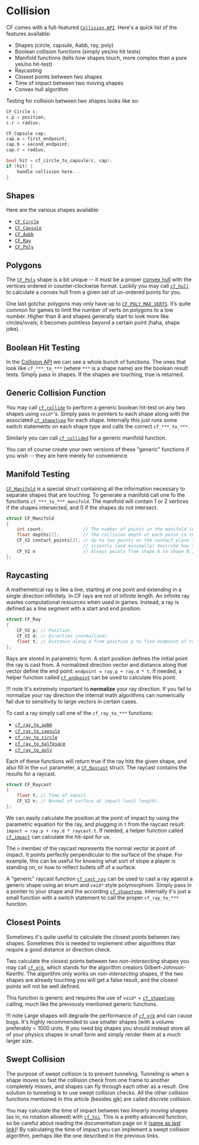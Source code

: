 # Collision

CF comes with a full-featured [`Collision API`](../api_reference.md#collision). Here's a quick list of the features available:

- Shapes (circle, capsule, Aabb, ray, poly)
- Boolean collision functions (simply yes/no hit tests)
- Manifold functions (tells _how_ shapes touch, more complex than a pure yes/no hit-test)
- Raycasting
- Closest points between two shapes
- Time of impact between two moving shapes
- Convex hull algorithm

Testing for collision between two shapes looks like so:

```cpp
CF_Circle c;
c.p = position;
c.r = radius;

CF_Capsule cap;
cap.a = first_endpoint;
cap.b = second_endpoint;
cap.r = radius;

bool hit = cf_circle_to_capsule(c, cap);
if (hit) {
	handle collision here...
}
```

## Shapes

Here are the various shapes available:

- [`CF_Circle`](../math/cf_circle.md)
- [`CF_Capsule`](../collision/cf_capsule.md)
- [`CF_Aabb`](../math/cf_aabb.md)
- [`CF_Ray`](../math/cf_ray.md)
- [`CF_Poly`](../collision/cf_poly.md)

## Polygons

The [`CF_Poly`](../collision/cf_poly.md) shape is a bit unique -- it must be a proper [convex hull](https://en.wikipedia.org/wiki/Convex_hull) with the vertices ordered in counter-clockwise format. Luckily you may call [`cf_hull`](../collision/cf_hull.md) to calculate a convex hull from a given set of un-ordered points for you.

One last gotcha: polygons may only have up to [`CF_POLY_MAX_VERTS`](../collision/cf_poly_max_verts.md). It’s quite common for games to limit the number of verts on polygons to a low number. Higher than 8 and shapes generally start to look more like circles/ovals; it becomes pointless beyond a certain point (haha, shape joke).

## Boolean Hit Testing

In the [Collision API](../api_reference.md#collision) we can see a whole bunch of functions. The ones that look like `cf_***_to_***` (where `***` is a shape name) are the boolean result tests. Simply pass in shapes. If the shapes are touching, true is returned.

## Generic Collision Function

You may call [`cf_collide`](../collision/cf_collide.md) to perform a generic boolean hit-test on any two shapes using `void*`'s. Simply pass in pointers to each shape along with the associated [`cf_shapetype`](../collision/cf_shapetype.md) for each shape. Internally this just runs some switch statements on each shape type and calls the correct `cf_***_to_***`.

Similarly you can call [`cf_collided`](../collision/cf_collided.md) for a generic manifold function.

You can of course create your own versions of these "generic" functions if you wish -- they are here merely for convenience.

## Manifold Testing

[`CF_Manifold`](../collision/cf_manifold.md) is a special struct containing all the information necessary to separate shapes that are touching. To generate a manifold call one fo the functions `cf_***_to_***_manifold`. The manifold will contain 1 or 2 vertices if the shapes intersected, and 0 if the shapes do not intersect.

```cpp
struct CF_Manifold
{
	int count;               // The number of points in the manifold (0, 1 or 2).
	float depths[2];         // The collision depth of each point in the manifold.
	CF_V2 contact_points[2]; // Up to two points on the contact plane that suff-
	                         // iciently (and minimally) describe how two shapes touch.
	CF_V2 n                  // Always points from shape A to shape B.;
};
```

## Raycasting

A mathemetical ray is like a line, starting at one point and extending in a single direction infinitely. In CF rays are not of infinite length. An infinite ray wastes computational resources when used in games. Instead, a ray is defined as a line segment with a start and end position.

```cpp
struct CF_Ray
{
	CF_V2 p; // Position.
	CF_V2 d; // Direction (normalized).
	float t; // Distance along d from position p to find endpoint of ray.
};
```

Rays are stored in parametric form. A start position defines the initial point the ray is cast from. A normalized direction vector and distance along that vector define the end point: `endpoint = ray.p + ray.d * t`. If needed, a helper function called [`cf_endpoint`](../collision/cf_endpoint.md) can be used to calculate this point.

!!! note
    It's extremely important to **normalize** your ray direction. If you fail to normalize your ray direction the internal math algorithms can numerically fail due to sensitivity to large vectors in certain cases.

To cast a ray simply call one of the `cf_ray_to_***` functions:

- [`cf_ray_to_aabb`](../collision/cf_ray_to_aabb.md)
- [`cf_ray_to_capsule`](../collision/cf_ray_to_capsule.md)
- [`cf_ray_to_circle`](../collision/cf_ray_to_circle.md)
- [`cf_ray_to_halfpsace`](../collision/cf_ray_to_halfspace.md)
- [`cf_ray_to_poly`](../collision/cf_ray_to_poly.md)

Each of these functions will return true if the ray hits the given shape, and also fill in the `out` parameter, a [`CF_Raycast`](../math/cf_raycast.md) struct. The raycast contains the results for a raycast.

```cpp
struct CF_Raycast
{
	float t; // Time of impact.
	CF_V2 n; // Normal of surface at impact (unit length).
};
```

We can easily calculate the position at the point of impact by using the parametric equation for the ray, and plugging in `t` from the raycast result: `impact = ray.p + ray.d * raycast.t`. If needed, a helper function called [`cf_impact`](../collision/cf_impact.md) can calculate the hit-spot for us.

The `n` member of the raycast represents the normal vector at point of impact. It points perfectly perpendicular to the surface of the shape. For example, this can be useful for knowing what sort of slope a player is standing on, or how to reflect bullets off of a surface.

A "generic" raycast function [`cf_cast_ray`](../collision/cf_cast_ray.md) can be used to cast a ray against a generic shape using an enum and `void*` style polymorphism. Simply pass in a pointer to your shape and the according [`cf_shapetype`](../collision/cf_shapetype.md). Internally it's just a small function with a switch statement to call the proper `cf_ray_to_***` function.

## Closest Points

Sometimes it's quite useful to calculate the closest points between two shapes. Sometimes this is needed to implement other algorithms that require a good distance or direction check.

Two calculate the closest points between two _non-intersecting_ shapes you may call [`cf_gjk`](../collision/cf_gjk.md), which stands for the algorithm creators Gilbert-Johnson-Keerthi. The algorithm only works on _non-intersecting_ shapes, if the two shapes are already touching you will get a false result, and the closest points will not be well defined.

This function is generic and requires the use of `void*` + [`cf_shapetype`](../collision/cf_shapetype.md) calling, much like the previously mentioned generic functions.

!!! note
    Large shapes will degrade the performance of [`cf_gjk`](../collision/cf_gjk.md) and can cause bugs. It's highly recommended to use smaller shapes (with a volume preferably < 1000 units. If you need big shapes you should instead store all of your physics shapes in small form and simply render them at a much larger size.

## Swept Collision

The purpose of swept collision is to prevent tunneling. Tunneling is when a shape moves so fast the collision check from one frame to another completely misses, and shapes can fly through each other as a result. One solution to tunneling is to use swept collision checks. All the other collision functions mentioned in this article (besides gjk) are called _discrete collision_.

You may calculate the time of impact between two _linearly moving_ shapes (as in, no rotation allowed) with [`cf_toi`](../collision/cf_toi.md). This is a pretty advanced function, so be careful about reading the documentation page on it ([same as last link](../collision/cf_toi.md))! By calculating the time of impact you can implement a swept collision algorithm, perhaps like the one described in the previous links.
